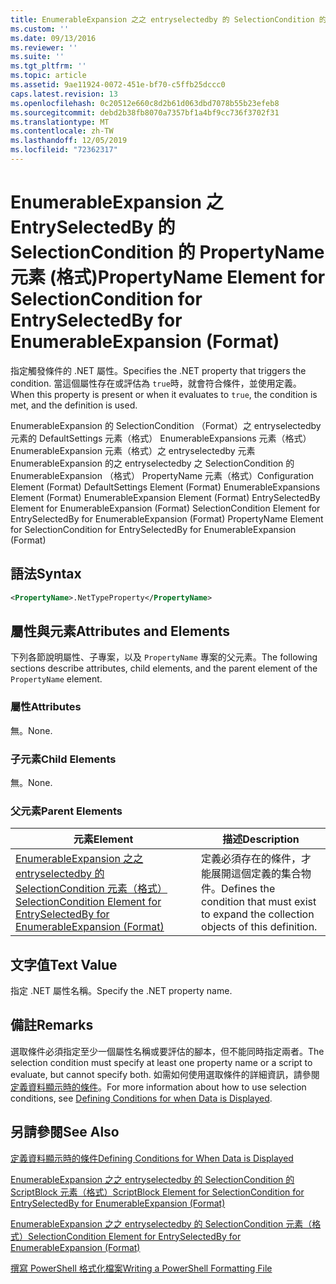 ```yaml
---
title: EnumerableExpansion 之之 entryselectedby 的 SelectionCondition 的 PropertyName 元素（格式） |Microsoft Docs
ms.custom: ''
ms.date: 09/13/2016
ms.reviewer: ''
ms.suite: ''
ms.tgt_pltfrm: ''
ms.topic: article
ms.assetid: 9ae11924-0072-451e-bf70-c5ffb25dccc0
caps.latest.revision: 13
ms.openlocfilehash: 0c20512e660c8d2b61d063dbd7078b55b23efeb8
ms.sourcegitcommit: debd2b38fb8070a7357bf1a4bf9cc736f3702f31
ms.translationtype: MT
ms.contentlocale: zh-TW
ms.lasthandoff: 12/05/2019
ms.locfileid: "72362317"
---
```

# <a name="propertyname-element-for-selectioncondition-for-entryselectedby-for-enumerableexpansion-format"></a><span data-ttu-id="b3507-102">EnumerableExpansion 之 EntrySelectedBy 的 SelectionCondition 的 PropertyName 元素 (格式)</span><span class="sxs-lookup"><span data-stu-id="b3507-102">PropertyName Element for SelectionCondition for EntrySelectedBy for EnumerableExpansion (Format)</span></span>

<span data-ttu-id="b3507-103">指定觸發條件的 .NET 屬性。</span><span class="sxs-lookup"><span data-stu-id="b3507-103">Specifies the .NET property that triggers the condition.</span></span> <span data-ttu-id="b3507-104">當這個屬性存在或評估為 `true`時，就會符合條件，並使用定義。</span><span class="sxs-lookup"><span data-stu-id="b3507-104">When this property is present or when it evaluates to `true`, the condition is met, and the definition is used.</span></span>

<span data-ttu-id="b3507-105">EnumerableExpansion 的 SelectionCondition （Format）之 entryselectedby 元素的 DefaultSettings 元素（格式） EnumerableExpansions 元素（格式） EnumerableExpansion 元素（格式）之 entryselectedby 元素EnumerableExpansion 的之 entryselectedby 之 SelectionCondition 的 EnumerableExpansion （格式） PropertyName 元素（格式）</span><span class="sxs-lookup"><span data-stu-id="b3507-105">Configuration Element (Format) DefaultSettings Element (Format) EnumerableExpansions Element (Format) EnumerableExpansion Element (Format) EntrySelectedBy Element for EnumerableExpansion (Format) SelectionCondition Element for EntrySelectedBy for EnumerableExpansion (Format) PropertyName Element for SelectionCondition for EntrySelectedBy for EnumerableExpansion (Format)</span></span>

## <a name="syntax"></a><span data-ttu-id="b3507-106">語法</span><span class="sxs-lookup"><span data-stu-id="b3507-106">Syntax</span></span>

```xml
<PropertyName>.NetTypeProperty</PropertyName>
```

## <a name="attributes-and-elements"></a><span data-ttu-id="b3507-107">屬性與元素</span><span class="sxs-lookup"><span data-stu-id="b3507-107">Attributes and Elements</span></span>

<span data-ttu-id="b3507-108">下列各節說明屬性、子專案，以及 `PropertyName` 專案的父元素。</span><span class="sxs-lookup"><span data-stu-id="b3507-108">The following sections describe attributes, child elements, and the parent element of the `PropertyName` element.</span></span>

### <a name="attributes"></a><span data-ttu-id="b3507-109">屬性</span><span class="sxs-lookup"><span data-stu-id="b3507-109">Attributes</span></span>

<span data-ttu-id="b3507-110">無。</span><span class="sxs-lookup"><span data-stu-id="b3507-110">None.</span></span>

### <a name="child-elements"></a><span data-ttu-id="b3507-111">子元素</span><span class="sxs-lookup"><span data-stu-id="b3507-111">Child Elements</span></span>

<span data-ttu-id="b3507-112">無。</span><span class="sxs-lookup"><span data-stu-id="b3507-112">None.</span></span>

### <a name="parent-elements"></a><span data-ttu-id="b3507-113">父元素</span><span class="sxs-lookup"><span data-stu-id="b3507-113">Parent Elements</span></span>

|<span data-ttu-id="b3507-114">元素</span><span class="sxs-lookup"><span data-stu-id="b3507-114">Element</span></span>|<span data-ttu-id="b3507-115">描述</span><span class="sxs-lookup"><span data-stu-id="b3507-115">Description</span></span>|
|-------------|-----------------|
|[<span data-ttu-id="b3507-116">EnumerableExpansion 之之 entryselectedby 的 SelectionCondition 元素（格式）</span><span class="sxs-lookup"><span data-stu-id="b3507-116">SelectionCondition Element for EntrySelectedBy for EnumerableExpansion (Format)</span></span>](./selectioncondition-element-for-entryselectedby-for-enumerableexpansion-format.md)|<span data-ttu-id="b3507-117">定義必須存在的條件，才能展開這個定義的集合物件。</span><span class="sxs-lookup"><span data-stu-id="b3507-117">Defines the condition that must exist to expand the collection objects of this definition.</span></span>|

## <a name="text-value"></a><span data-ttu-id="b3507-118">文字值</span><span class="sxs-lookup"><span data-stu-id="b3507-118">Text Value</span></span>

<span data-ttu-id="b3507-119">指定 .NET 屬性名稱。</span><span class="sxs-lookup"><span data-stu-id="b3507-119">Specify the .NET property name.</span></span>

## <a name="remarks"></a><span data-ttu-id="b3507-120">備註</span><span class="sxs-lookup"><span data-stu-id="b3507-120">Remarks</span></span>

<span data-ttu-id="b3507-121">選取條件必須指定至少一個屬性名稱或要評估的腳本，但不能同時指定兩者。</span><span class="sxs-lookup"><span data-stu-id="b3507-121">The selection condition must specify at least one property name or a script to evaluate, but cannot specify both.</span></span> <span data-ttu-id="b3507-122">如需如何使用選取條件的詳細資訊，請參閱[定義資料顯示時的條件](./defining-conditions-for-displaying-data.md)。</span><span class="sxs-lookup"><span data-stu-id="b3507-122">For more information about how to use selection conditions, see [Defining Conditions for when Data is Displayed](./defining-conditions-for-displaying-data.md).</span></span>

## <a name="see-also"></a><span data-ttu-id="b3507-123">另請參閱</span><span class="sxs-lookup"><span data-stu-id="b3507-123">See Also</span></span>

[<span data-ttu-id="b3507-124">定義資料顯示時的條件</span><span class="sxs-lookup"><span data-stu-id="b3507-124">Defining Conditions for When Data is Displayed</span></span>](./defining-conditions-for-displaying-data.md)

[<span data-ttu-id="b3507-125">EnumerableExpansion 之之 entryselectedby 的 SelectionCondition 的 ScriptBlock 元素（格式）</span><span class="sxs-lookup"><span data-stu-id="b3507-125">ScriptBlock Element for SelectionCondition for EntrySelectedBy for EnumerableExpansion (Format)</span></span>](./scriptblock-element-for-selectioncondition-for-entryselectedby-for-enumerableexpansion-format.md)

[<span data-ttu-id="b3507-126">EnumerableExpansion 之之 entryselectedby 的 SelectionCondition 元素（格式）</span><span class="sxs-lookup"><span data-stu-id="b3507-126">SelectionCondition Element for EntrySelectedBy for EnumerableExpansion (Format)</span></span>](./selectioncondition-element-for-entryselectedby-for-enumerableexpansion-format.md)

[<span data-ttu-id="b3507-127">撰寫 PowerShell 格式化檔案</span><span class="sxs-lookup"><span data-stu-id="b3507-127">Writing a PowerShell Formatting File</span></span>](./writing-a-powershell-formatting-file.md)

